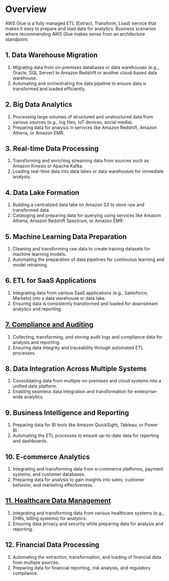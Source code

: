 # Overview

AWS Glue is a fully managed ETL (Extract, Transform, Load) service that makes it easy to prepare and load data for analytics. Business scenarios where recommending AWS Glue makes sense from an architecture standpoint:

## 1. Data Warehouse Migration

1. Migrating data from on-premises databases or data warehouses (e.g., Oracle, SQL Server) to Amazon Redshift or another cloud-based data warehouse.
2. Automating and orchestrating the data pipeline to ensure data is transformed and loaded efficiently.

## 2. Big Data Analytics

1. Processing large volumes of structured and unstructured data from various sources (e.g., log files, IoT devices, social media).
2. Preparing data for analysis in services like Amazon Redshift, Amazon Athena, or Amazon EMR.

## 3. Real-time Data Processing

1. Transforming and enriching streaming data from sources such as Amazon Kinesis or Apache Kafka.
2. Loading real-time data into data lakes or data warehouses for immediate analysis.

## 4. Data Lake Formation

1. Building a centralized data lake on Amazon S3 to store raw and transformed data.
2. Cataloging and preparing data for querying using services like Amazon Athena, Amazon Redshift Spectrum, or Amazon EMR.

## 5. Machine Learning Data Preparation

1. Cleaning and transforming raw data to create training datasets for machine learning models.
2. Automating the preparation of data pipelines for continuous learning and model retraining.

## 6. ETL for SaaS Applications

1. Integrating data from various SaaS applications (e.g., Salesforce, Marketo) into a data warehouse or data lake.
2. Ensuring data is consistently transformed and loaded for downstream analytics and reporting.

## [7. Compliance and Auditing](#)

1. Collecting, transforming, and storing audit logs and compliance data for analysis and reporting.
2. Ensuring data integrity and traceability through automated ETL processes.

## 8. Data Integration Across Multiple Systems

1. Consolidating data from multiple on-premises and cloud systems into a unified data platform.
2. Enabling seamless data integration and transformation for enterprise-wide analytics.

## 9. Business Intelligence and Reporting

1. Preparing data for BI tools like Amazon QuickSight, Tableau, or Power BI.
2. Automating the ETL processes to ensure up-to-date data for reporting and dashboards.

## 10. E-commerce Analytics

1. Integrating and transforming data from e-commerce platforms, payment systems, and customer databases.
2. Preparing data for analysis to gain insights into sales, customer behavior, and marketing effectiveness.

## [11. Healthcare Data Management](#)

1. Integrating and transforming data from various healthcare systems (e.g., EHRs, billing systems) for analytics.
2. Ensuring data privacy and security while preparing data for analysis and reporting.

## 12. Financial Data Processing

1. Automating the extraction, transformation, and loading of financial data from multiple sources.
2. Preparing data for financial reporting, risk analysis, and regulatory compliance.